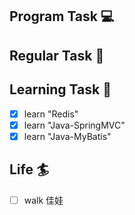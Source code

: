 

## Program Task  💻

## Regular Task  🤡

## Learning Task 🎯
- [x] learn "Redis"
- [x] learn "Java-SpringMVC"
- [x] learn "Java-MyBatis"

## Life 🏄
- [ ] walk 佳娃